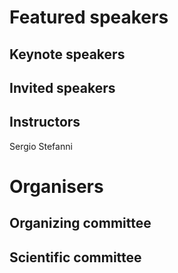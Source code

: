 # Featured speakers

## Keynote speakers


## Invited speakers


## Instructors
Sergio Stefanni

# Organisers


## Organizing committee


## Scientific committee
